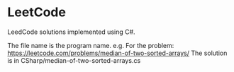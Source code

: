 # LeetCode
LeedCode solutions implemented using C#. 

The file name is the program name. 
e.g. For the problem: https://leetcode.com/problems/median-of-two-sorted-arrays/
The solution is in CSharp/median-of-two-sorted-arrays.cs


